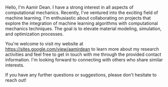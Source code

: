 Hello, I'm Aamir Dean. I have a strong interest in all aspects of computational mechanics. Recently, I've ventured into the exciting field of machine learning. I'm enthusiastic about collaborating on projects that explore the integration of machine learning algorithms with computational mechanics techniques. The goal is to elevate material modeling, simulation, and optimization processes.

You're welcome to visit my website at https://sites.google.com/view/aamirdean to learn more about my research activities and feel free to get in touch with me through the provided contact information. I'm looking forward to connecting with others who share similar interests.

If you have any further questions or suggestions, please don't hesitate to reach out!
